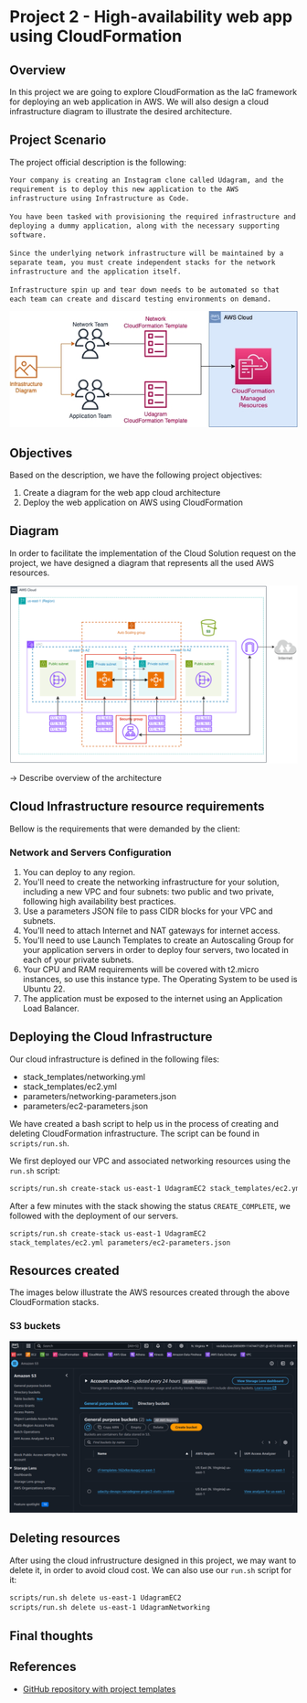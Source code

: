 # Project 2 - High-availability web app using CloudFormation
## Overview
In this project we are going to explore CloudFormation as the IaC framework for deploying an web application in AWS. We will also design a cloud infrastructure diagram to illustrate the desired architecture.

## Project Scenario
The project official description is the following:
```
Your company is creating an Instagram clone called Udagram, and the requirement is to deploy this new application to the AWS infrastructure using Infrastructure as Code.

You have been tasked with provisioning the required infrastructure and deploying a dummy application, along with the necessary supporting software.

Since the underlying network infrastructure will be maintained by a separate team, you must create independent stacks for the network infrastructure and the application itself.

Infrastructure spin up and tear down needs to be automated so that each team can create and discard testing environments on demand.
```
![Project Description Diagram](images/project.jpeg)

## Objectives
Based on the description, we have the following project objectives:
1. Create a diagram for the web app cloud architecture
2. Deploy the web application on AWS using CloudFormation



## Diagram
In order to facilitate the implementation of the Cloud Solution request on the project, we have designed a diagram that represents all the used AWS resources.

![Diagram Description](images/udacity_project_2_architecture_diagram.drawio.svg)

-> Describe overview of the architecture

## Cloud Infrastructure resource requirements
Bellow is the requirements that were demanded by the client:

### Network and Servers Configuration

1. You can deploy to any region.
2. You'll need to create the networking infrastructure for your solution, including a new VPC and four subnets: two public and two private, following high availability best practices.
3. Use a parameters JSON file to pass CIDR blocks for your VPC and subnets.
4. You'll need to attach Internet and NAT gateways for internet access.
5. You'll need to use Launch Templates to create an Autoscaling Group for your application servers in order to deploy four servers, two located in each of your private subnets.
6. Your CPU and RAM requirements will be covered with t2.micro instances, so use this instance type. The Operating System to be used is Ubuntu 22.
7. The application must be exposed to the internet using an Application Load Balancer.

## Deploying the Cloud Infrastructure
Our cloud infrastructure is defined in the following files:
- stack_templates/networking.yml
- stack_templates/ec2.yml
- parameters/networking-parameters.json
- parameters/ec2-parameters.json

We have created a bash script to help us in the process of creating and deleting CloudFormation infrastructure. The script can be found in `scripts/run.sh`.

We first deployed our VPC and associated networking resources using the `run.sh` script:
```bash
scripts/run.sh create-stack us-east-1 UdagramEC2 stack_templates/ec2.yml parameters/ec2-parameters.json
```

After a few minutes with the stack showing the status `CREATE_COMPLETE`, we followed with the deployment of our servers.

```
scripts/run.sh create-stack us-east-1 UdagramEC2 stack_templates/ec2.yml parameters/ec2-parameters.json
```

## Resources created
The images below illustrate the AWS resources created through the above CloudFormation stacks.

### S3 buckets
![S3 buckets](images/s3_buckets_project2.png)

## Deleting resources
After using the cloud infrustructure designed in this project, we may want to delete it, in order to avoid cloud cost. We can also use our `run.sh` script for it:
```bash
scripts/run.sh delete us-east-1 UdagramEC2
scripts/run.sh delete us-east-1 UdagramNetworking
```

## Final thoughts

## References
- [GitHub repository with project templates](https://github.com/udacity/-cd12352-Deploy-Infrastructure-as-Code-project/blob/main/starter/README.md)